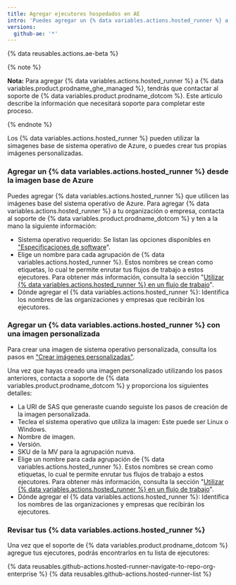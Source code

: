 ```yaml
---
title: Agregar ejecutores hospedados en AE
intro: 'Puedes agregar un {% data variables.actions.hosted_runner %} a una organización o empresa.'
versions:
  github-ae: '*'
---
```


{% data reusables.actions.ae-beta %}

{% note %}

**Nota:** Para agregar {% data variables.actions.hosted_runner %} a {% data variables.product.prodname_ghe_managed %}, tendrás que contactar al soporte de {% data variables.product.prodname_dotcom %}. Este artículo describe la información que necesitará soporte para completar este proceso.

{% endnote %}

Los {% data variables.actions.hosted_runner %} pueden utilizar la simagenes base de sistema operativo de Azure, o puedes crear tus propias imágenes personalizadas.

### Agregar un {% data variables.actions.hosted_runner %} desde la imagen base de Azure

Puedes agregar {% data variables.actions.hosted_runner %} que utilicen las imágenes base del sistema operativo de Azure. Para agregar {% data variables.actions.hosted_runner %} a tu organización o empresa, contacta al soporte de {% data variables.product.prodname_dotcom %} y ten a la mano la siguiente información:
 - Sistema operativo requerido: Se listan las opciones disponibles en ["Especificaciones de software](/actions/using-github-hosted-runners/about-ae-hosted-runners#software-specifications)".
 - Elige un nombre para cada agrupación de {% data variables.actions.hosted_runner %}. Estos nombres se crean como etiquetas, lo cual te permite enrutar tus flujos de trabajo a estos ejecutores. Para obtener más información, consulta la sección "[Utilizar {% data variables.actions.hosted_runner %} en un flujo de trabajo](/actions/using-github-hosted-runners/using-ae-hosted-runners-in-a-workflow)".
 - Dónde agregar el {% data variables.actions.hosted_runner %}: Identifica los nombres de las organizaciones y empresas que recibirán los ejecutores.

### Agregar un {% data variables.actions.hosted_runner %} con una imagen personalizada

Para crear una imagen de sistema operativo personalizada, consulta los pasos en ["Crear imágenes personalizadas"](/actions/using-github-hosted-runners/creating-custom-images).

Una vez que hayas creado una imagen personalizado utilizando los pasos anteriores, contacta a soporte de {% data variables.product.prodname_dotcom %} y proporciona los siguientes detalles:

  - La URI de SAS que generaste cuando seguiste los pasos de creación de la imagen personalizada.
  - Teclea el sistema operativo que utiliza la imagen: Este puede ser Linux o Windows.
  - Nombre de imagen.
  - Versión.
  - SKU de la MV para la agrupación nueva.
  - Elige un nombre para cada agrupación de {% data variables.actions.hosted_runner %}. Estos nombres se crean como etiquetas, lo cual te permite enrutar tus flujos de trabajo a estos ejecutores. Para obtener más información, consulta la sección "[Utilizar {% data variables.actions.hosted_runner %} en un flujo de trabajo](/actions/using-github-hosted-runners/using-ae-hosted-runners-in-a-workflow)".
  - Dónde agregar el {% data variables.actions.hosted_runner %}: Identifica los nombres de las organizaciones y empresas que recibirán los ejecutores.

### Revisar tus {% data variables.actions.hosted_runner %}

Una vez que el soporte de {% data variables.product.prodname_dotcom %} agregue tus ejecutores, podrás encontrarlos en tu lista de ejecutores:

{% data reusables.github-actions.hosted-runner-navigate-to-repo-org-enterprise %}
{% data reusables.github-actions.hosted-runner-list %}
